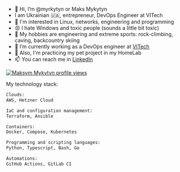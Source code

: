 - 👋 Hi, I’m @myrkytyn or Maks Mykytyn
- I am Ukrainian 🇺🇦, entrepreneur, DevOps Engineer at VITech
- 👀 I'm interested in Linux, networks, engineering and programming
- 😡 I hate Windows and toxic people (sounds a little bit toxic)
- 👀 My hobbies are engineering and extreme sports: rock-climbing, caving, backcountry skiing
- 🌱 I’m currently working as a DevOps engineer at [VITech]()
- 🌱 Also, I'm practicing my pet project in my HomeLab
- 📫 You can reach me in [LinkedIn](https://www.linkedin.com/in/myrkytyn/)
  
[![Maksym Mykytyn profile views](https://u8views.com/api/v1/github/profiles/42769358/views/day-week-month-total-count.svg)](https://u8views.com/github/myrkytyn)

My technology stack:

```bash
Clouds:
AWS, Hetzner Cloud

IaC and configuration management:
Terraform, Ansible

Containers:
Docker, Compose, Kubernetes

Programming and scripting languages:
Python, Typescript, Bash, Go

Automations:
GitHub Actions, GitLab CI
```
